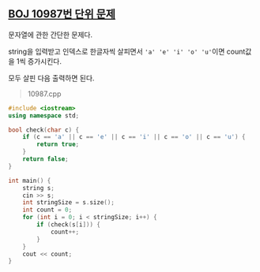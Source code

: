 ## [BOJ 10987번 단위 문제](https://noj.am/10987)

문자열에 관한 간단한 문제다.

string을 입력받고 인덱스로 한글자씩 살피면서 `'a' 'e' 'i' 'o' 'u'`이면 count값을 1씩 증가시킨다. 

모두 살핀 다음 출력하면 된다.

> 10987.cpp

```cpp
#include <iostream>
using namespace std;

bool check(char c) {
    if (c == 'a' || c == 'e' || c == 'i' || c == 'o' || c == 'u') {
        return true;
    }
    return false;
}

int main() {
    string s;
    cin >> s;
    int stringSize = s.size();
    int count = 0;
    for (int i = 0; i < stringSize; i++) {
        if (check(s[i])) {
            count++;
        }
    }
    cout << count;
}
```